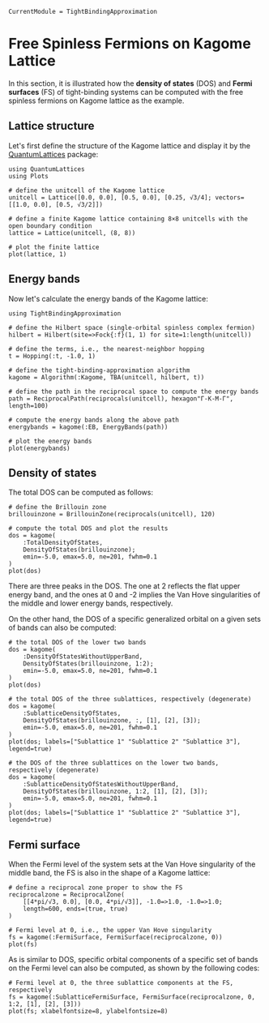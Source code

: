 ```@meta
CurrentModule = TightBindingApproximation
```

# Free Spinless Fermions on Kagome Lattice

In this section, it is illustrated how the **density of states** (DOS) and **Fermi surfaces** (FS) of tight-binding systems can be computed with the free spinless fermions on Kagome lattice as the example.

## Lattice structure

Let's first define the structure of the Kagome lattice and display it by the [QuantumLattices](https://github.com/Quantum-Many-Body/QuantumLattices.jl) package:

```@example kagome
using QuantumLattices
using Plots

# define the unitcell of the Kagome lattice
unitcell = Lattice([0.0, 0.0], [0.5, 0.0], [0.25, √3/4]; vectors=[[1.0, 0.0], [0.5, √3/2]])

# define a finite Kagome lattice containing 8×8 unitcells with the open boundary condition
lattice = Lattice(unitcell, (8, 8))

# plot the finite lattice
plot(lattice, 1)
```

## Energy bands

Now let's calculate the energy bands of the Kagome lattice:

```@example kagome
using TightBindingApproximation

# define the Hilbert space (single-orbital spinless complex fermion)
hilbert = Hilbert(site=>Fock{:f}(1, 1) for site=1:length(unitcell))

# define the terms, i.e., the nearest-neighbor hopping
t = Hopping(:t, -1.0, 1)

# define the tight-binding-approximation algorithm
kagome = Algorithm(:Kagome, TBA(unitcell, hilbert, t))

# define the path in the reciprocal space to compute the energy bands
path = ReciprocalPath(reciprocals(unitcell), hexagon"Γ-K-M-Γ", length=100)

# compute the energy bands along the above path
energybands = kagome(:EB, EnergyBands(path))

# plot the energy bands
plot(energybands)
```

## Density of states

The total DOS can be computed as follows:

```@example kagome
# define the Brillouin zone
brillouinzone = BrillouinZone(reciprocals(unitcell), 120)

# compute the total DOS and plot the results
dos = kagome(
    :TotalDensityOfStates,
    DensityOfStates(brillouinzone);
    emin=-5.0, emax=5.0, ne=201, fwhm=0.1
)
plot(dos)
```
There are three peaks in the DOS. The one at 2 reflects the flat upper energy band, and the ones at 0 and -2 implies the Van Hove singularities of the middle and lower energy bands, respectively.

On the other hand, the DOS of a specific generalized orbital on a given sets of bands can also be computed:

```@example kagome
# the total DOS of the lower two bands
dos = kagome(
    :DensityOfStatesWithoutUpperBand,
    DensityOfStates(brillouinzone, 1:2);
    emin=-5.0, emax=5.0, ne=201, fwhm=0.1
)
plot(dos)
```

```@example kagome
# the total DOS of the three sublattices, respectively (degenerate)
dos = kagome(
    :SublatticeDensityOfStates,
    DensityOfStates(brillouinzone, :, [1], [2], [3]);
    emin=-5.0, emax=5.0, ne=201, fwhm=0.1
)
plot(dos; labels=["Sublattice 1" "Sublattice 2" "Sublattice 3"], legend=true)
```

```@example kagome
# the DOS of the three sublattices on the lower two bands, respectively (degenerate)
dos = kagome(
    :SublatticeDensityOfStatesWithoutUpperBand,
    DensityOfStates(brillouinzone, 1:2, [1], [2], [3]);
    emin=-5.0, emax=5.0, ne=201, fwhm=0.1
)
plot(dos; labels=["Sublattice 1" "Sublattice 2" "Sublattice 3"], legend=true)
```

## Fermi surface

When the Fermi level of the system sets at the Van Hove singularity of the middle band, the FS is also in the shape of a Kagome lattice:

```@example kagome
# define a reciprocal zone proper to show the FS
reciprocalzone = ReciprocalZone(
    [[4*pi/√3, 0.0], [0.0, 4*pi/√3]], -1.0=>1.0, -1.0=>1.0;
    length=600, ends=(true, true)
)

# Fermi level at 0, i.e., the upper Van Hove singularity
fs = kagome(:FermiSurface, FermiSurface(reciprocalzone, 0))
plot(fs)
```

As is similar to DOS, specific orbital components of a specific set of bands on the Fermi level can also be computed, as shown by the following codes:

```@example kagome
# Fermi level at 0, the three sublattice components at the FS, respectively
fs = kagome(:SublatticeFermiSurface, FermiSurface(reciprocalzone, 0, 1:2, [1], [2], [3]))
plot(fs; xlabelfontsize=8, ylabelfontsize=8)
```
